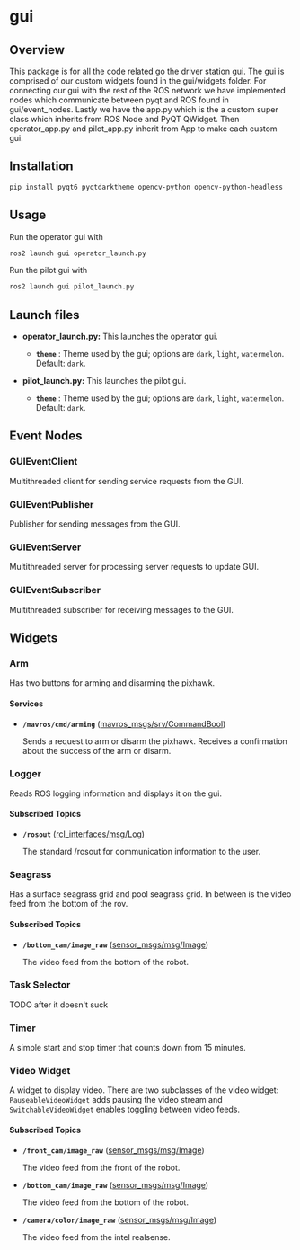 # gui

## Overview

This package is for all the code related go the driver station gui. The gui is comprised of our custom widgets found in the gui/widgets folder. For connecting our gui with the rest of the ROS network we have implemented nodes which communicate between pyqt and ROS found in gui/event_nodes. Lastly we have the app.py which is the a custom super class which inherits from ROS Node and PyQT QWidget. Then operator_app.py and pilot_app.py inherit from App to make each custom gui.

## Installation

```bash
pip install pyqt6 pyqtdarktheme opencv-python opencv-python-headless
```

## Usage

Run the operator gui with

```bash
ros2 launch gui operator_launch.py
```

Run the pilot gui with

```bash
ros2 launch gui pilot_launch.py
```

## Launch files

* **operator_launch.py:** This launches the operator gui.

  * **`theme`** : Theme used by the gui; options are `dark`, `light`, `watermelon`. Default: `dark`.

* **pilot_launch.py:** This launches the pilot gui.

  * **`theme`** : Theme used by the gui; options are `dark`, `light`, `watermelon`. Default: `dark`.

## Event Nodes

### GUIEventClient

Multithreaded client for sending service requests from the GUI.

### GUIEventPublisher

Publisher for sending messages from the GUI.

### GUIEventServer

Multithreaded server for processing server requests to update GUI.

### GUIEventSubscriber

Multithreaded subscriber for receiving messages to the GUI.

## Widgets

### Arm

Has two buttons for arming and disarming the pixhawk.

#### Services

* **`/mavros/cmd/arming`** ([mavros_msgs/srv/CommandBool])

    Sends a request to arm or disarm the pixhawk. Receives a confirmation about the success of the arm or disarm.

### Logger

Reads ROS logging information and displays it on the gui.

#### Subscribed Topics

* **`/rosout`** ([rcl_interfaces/msg/Log])

    The standard /rosout for communication information to the user.

### Seagrass

Has a surface seagrass grid and pool seagrass grid. In between is the video feed from the bottom of the rov.

#### Subscribed Topics

* **`/bottom_cam/image_raw`** ([sensor_msgs/msg/Image])

    The video feed from the bottom of the robot.

### Task Selector

TODO after it doesn't suck

### Timer

A simple start and stop timer that counts down from 15 minutes.

### Video Widget

A widget to display video. There are two subclasses of the video widget: `PauseableVideoWidget` adds pausing the video stream and `SwitchableVideoWidget` enables toggling between video feeds.

#### Subscribed Topics

* **`/front_cam/image_raw`** ([sensor_msgs/msg/Image])

    The video feed from the front of the robot.

* **`/bottom_cam/image_raw`** ([sensor_msgs/msg/Image])

    The video feed from the bottom of the robot.

* **`/camera/color/image_raw`** ([sensor_msgs/msg/Image])

    The video feed from the intel realsense.

[mavros_msgs/srv/CommandBool]: https://github.com/mavlink/mavros/blob/ros2/mavros_msgs/srv/CommandBool.srv
[rcl_interfaces/msg/Log]: https://github.com/ros2/rcl_interfaces/blob/rolling/rcl_interfaces/msg/Log.msg
[sensor_msgs/msg/Image]: <http://docs.ros.org/en/noetic/api/sensor_msgs/html/msg/Image.html>
